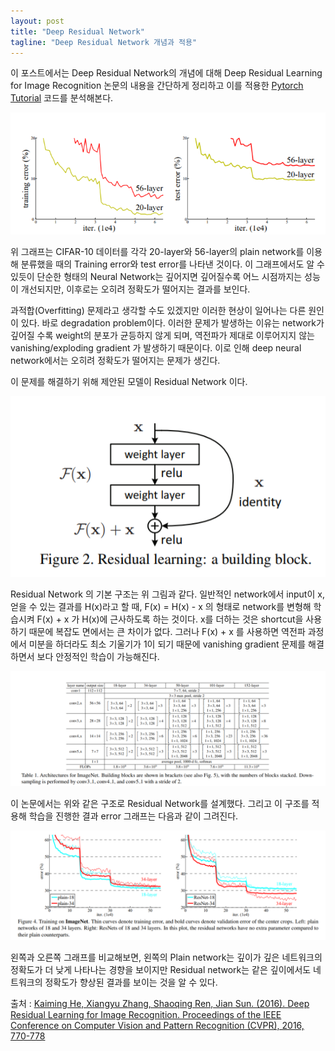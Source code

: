 ```yaml
---
layout: post
title: "Deep Residual Network"
tagline: "Deep Residual Network 개념과 적용"
---
```


이 포스트에서는 Deep Residual Network의 개념에 대해 Deep Residual Learning for Image Recognition 논문의 내용을 간단하게 정리하고 이를 적용한 [Pytorch Tutorial](https://github.com/yunjey/pytorch-tutorial.git) 코드를 분석해본다.

![resnet1](https://github.com/KyungheeKo/KyungheeKo.github.io/blob/KyungheeKo/assets/img/resnet/resnet1.png?raw=true)

위 그래프는 CIFAR-10 데이터를 각각 20-layer와 56-layer의 plain network를 이용해 분류했을 때의 Training error와 test error를 나타낸 것이다. 이 그래프에서도 알 수 있듯이 단순한 형태의 Neural Network는 깊어지면 깊어질수록 어느 시점까지는 성능이 개선되지만, 이후로는 오히려 정확도가 떨어지는 결과를 보인다.

과적합(Overfitting) 문제라고 생각할 수도 있겠지만 이러한 현상이 일어나는 다른 원인이 있다. 바로 degradation problem이다. 이러한 문제가 발생하는 이유는 network가 깊어질 수록 weight의 분포가 균등하지 않게 되며, 역전파가 제대로 이루어지지 않는 vanishing/exploding gradient 가 발생하기 때문이다. 이로 인해 deep neural network에서는 오히려 정확도가 떨어지는 문제가 생긴다.

이 문제를 해결하기 위해 제안된 모델이 Residual Network 이다.

![resnet2](https://github.com/KyungheeKo/KyungheeKo.github.io/blob/KyungheeKo/assets/img/resnet/resnet2.png?raw=true)

Residual Network 의 기본 구조는 위 그림과 같다. 일반적인 network에서 input이 x, 얻을 수 있는 결과를 H(x)라고 할 때, F(x) = H(x) - x 의 형태로 network를 변형해 학습시켜 F(x) + x 가 H(x)에 근사하도록 하는 것이다. x를 더하는 것은 shortcut을 사용하기 때문에 복잡도 면에서는 큰 차이가 없다. 그러나 F(x) + x 를 사용하면 역전파 과정에서 미분을 하더라도 최소 기울기가 1이 되기 때문에 vanishing gradient 문제를 해결하면서 보다 안정적인 학습이 가능해진다.

![resnet3](https://github.com/KyungheeKo/KyungheeKo.github.io/blob/KyungheeKo/assets/img/resnet/resnet3.png?raw=true)

이 논문에서는 위와 같은 구조로 Residual Network를 설계했다. 그리고 이 구조를 적용해 학습을 진행한 결과 error 그래프는 다음과 같이 그려진다.

![resnet4](https://github.com/KyungheeKo/KyungheeKo.github.io/blob/KyungheeKo/assets/img/resnet/resnet4.png?raw=true)

왼쪽과 오른쪽 그래프를 비교해보면, 왼쪽의 Plain network는 깊이가 깊은 네트워크의 정확도가 더 낮게 나타나는 경향을 보이지만 Residual network는 같은 깊이에서도 네트워크의 정확도가 향상된 결과를 보이는 것을 알 수 있다.

출처 : [Kaiming He, Xiangyu Zhang, Shaoqing Ren, Jian Sun. (2016). Deep Residual Learning for Image Recognition. Proceedings of the IEEE Conference on Computer Vision and Pattern Recognition (CVPR), 2016, 770-778](https://arxiv.org/pdf/1512.03385.pdf)
